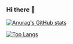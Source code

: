 ### Hi there 👋
[![Anurag's GitHub stats](https://github-readme-stats.vercel.app/api?username=carlosarismendi&count_private=true&show_icons=true&theme=tokyonight&hide=issues,contribs)](https://github.com/anuraghazra/github-readme-stats)

[![Top Langs](https://github-readme-stats.vercel.app/api/top-langs/?username=carlosarismendi&layout=compact&theme=tokyonight)](https://github.com/anuraghazra/github-readme-stats)

<!--
**carlosarismendi/carlosarismendi** is a ✨ _special_ ✨ repository because its `README.md` (this file) appears on your GitHub profile.

Here are some ideas to get you started:

- 🔭 I’m currently working on ...
- 🌱 I’m currently learning ...
- 👯 I’m looking to collaborate on ...
- 🤔 I’m looking for help with ...
- 💬 Ask me about ...
- 📫 How to reach me: ...
- 😄 Pronouns: ...
- ⚡ Fun fact: ...
-->
